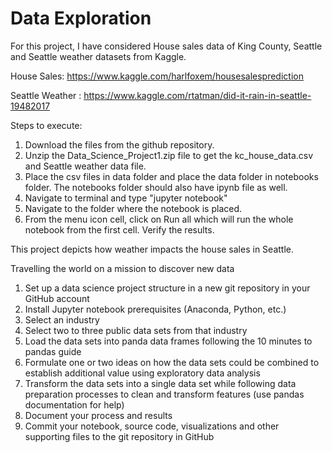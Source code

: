 Data Exploration
==============================

For this project, I have considered House sales data of King County, Seattle and Seattle weather datasets from Kaggle.

House Sales: https://www.kaggle.com/harlfoxem/housesalesprediction

Seattle Weather : https://www.kaggle.com/rtatman/did-it-rain-in-seattle-19482017

Steps to execute:
1. Download the files from the github repository. 
2. Unzip the Data_Science_Project1.zip file to get the kc_house_data.csv and Seattle weather data file.
3. Place the csv files in data folder and place the data folder in notebooks folder. The notebooks folder should also have ipynb file as well.
4. Navigate to terminal and type "jupyter notebook"
5. Navigate to the folder where the notebook is placed. 
6. From the menu icon cell, click on Run all which will run the whole notebook from the first cell. Verify the results.
    

This project depicts how weather impacts the house sales in Seattle.

Travelling the world on a mission to discover new data
1.  Set up a data science project structure in a new git repository in your GitHub account
2.  Install  Jupyter  notebook prerequisites (Anaconda, Python, etc.)
3.  Select an industry
4.  Select two to three public data sets from that industry
5.  Load the data sets into panda data frames following the  10 minutes to  pandas  guide
6.  Formulate one or two ideas on how the data sets could be combined to establish additional value using exploratory data analysis
7.  Transform the data sets into a single data set while following data preparation processes to clean and transform features (use  pandas  documentation  for help)
8.  Document your process and results
9.  Commit your notebook, source code, visualizations and other supporting files to the git repository in GitHub

